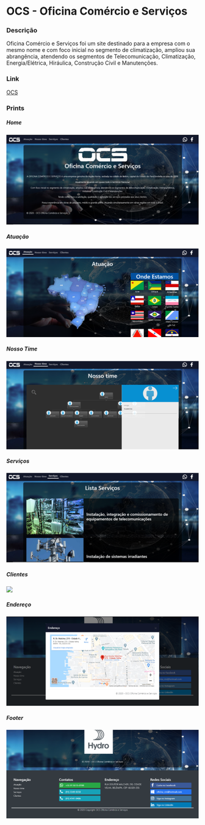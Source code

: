 # OCS - Oficina Comércio e Serviços

### Descrição
Oficina Comércio e Serviços foi um site destinado para a empresa com o mesmo nome e com foco inicial no segmento de climatização, ampliou sua abrangência, atendendo os segmentos de Telecomunicação, Climatização, Energia/Elétrica, Hiráulica, Construção Civil e Manutenções.

### Link
[OCS](http://www.ocsbreng.com/)

### Prints
##### Home
![](/prints/home.png)

##### Atuação
![](prints/atuacao.png)

##### Nosso Time
![](prints/nosso_time.png)

##### Serviços
![](prints/servicos.png)

##### Clientes
![](prints/clintes.png)

##### Endereço
![](prints/endereco.png)

##### Footer
![](prints/footer.png)
